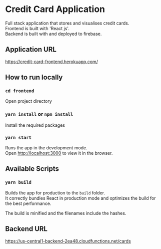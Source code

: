 # Credit Card Application

Full stack application that stores and visualises credit cards.\
Frontend is built with 'React js'.\
Backend is built with and deployed to firebase.

## Application URL
https://credit-card-frontend.herokuapp.com/

## How to run locally

### `cd frontend`

Open project directory

### `yarn install` or `npm install`

Install the required packages

### `yarn start`

Runs the app in the development mode.\
Open [http://localhost:3000](http://localhost:3000) to view it in the browser.

## Available Scripts

### `yarn build`

Builds the app for production to the `build` folder.\
It correctly bundles React in production mode and optimizes the build for the best performance.

The build is minified and the filenames include the hashes.


## Backend URL
https://us-central1-backend-2ea48.cloudfunctions.net/cards
